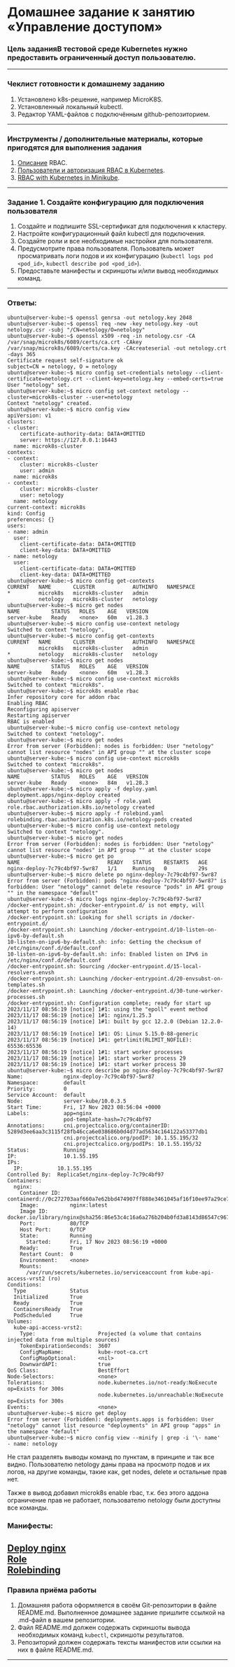 # Домашнее задание к занятию «Управление доступом»

### Цель заданияВ тестовой среде Kubernetes нужно предоставить ограниченный доступ пользователю.

------

### Чеклист готовности к домашнему заданию
1. Установлено k8s-решение, например MicroK8S.    
2. Установленный локальный kubectl.    
3. Редактор YAML-файлов с подключённым github-репозиторием.    

------

### Инструменты / дополнительные материалы, которые пригодятся для выполнения задания
1. [Описание](https://kubernetes.io/docs/reference/access-authn-authz/rbac/) RBAC.    
2. [Пользователи и авторизация RBAC в Kubernetes](https://habr.com/ru/company/flant/blog/470503/).    
3. [RBAC with Kubernetes in Minikube](https://medium.com/@HoussemDellai/rbac-with-kubernetes-in-minikube-4deed658ea7b).    

------

### Задание 1. Создайте конфигурацию для подключения пользователя
1. Создайте и подпишите SSL-сертификат для подключения к кластеру.     
2. Настройте конфигурационный файл kubectl для подключения.     
3. Создайте роли и все необходимые настройки для пользователя.     
4. Предусмотрите права пользователя. Пользователь может просматривать логи подов и их конфигурацию (`kubectl logs pod <pod_id>`, `kubectl describe pod <pod_id>`).    
5. Предоставьте манифесты и скриншоты и/или вывод необходимых команд.     

------

### Ответы:

```
ubuntu@server-kube:~$ openssl genrsa -out netology.key 2048
ubuntu@server-kube:~$ openssl req -new -key netology.key -out netology.csr -subj "/CN=netology/O=netology"
ubuntu@server-kube:~$ openssl x509 -req -in netology.csr -CA /var/snap/microk8s/6089/certs/ca.crt -CAkey /var/snap/microk8s/6089/certs/ca.key -CAcreateserial -out netology.crt -days 365
Certificate request self-signature ok
subject=CN = netology, O = netology
ubuntu@server-kube:~$ micro config set-credentials netology --client-certificate=netology.crt --client-key=netology.key --embed-certs=true
User "netology" set.
ubuntu@server-kube:~$ micro config set-context netology --cluster=microk8s-cluster --user=netology
Context "netology" created.
ubuntu@server-kube:~$ micro config view
apiVersion: v1
clusters:
- cluster:
    certificate-authority-data: DATA+OMITTED
    server: https://127.0.0.1:16443
  name: microk8s-cluster
contexts:
- context:
    cluster: microk8s-cluster
    user: admin
  name: microk8s
- context:
    cluster: microk8s-cluster
    user: netology
  name: netology
current-context: microk8s
kind: Config
preferences: {}
users:
- name: admin
  user:
    client-certificate-data: DATA+OMITTED
    client-key-data: DATA+OMITTED
- name: netology
  user:
    client-certificate-data: DATA+OMITTED
    client-key-data: DATA+OMITTED
ubuntu@server-kube:~$ micro config get-contexts
CURRENT   NAME       CLUSTER            AUTHINFO   NAMESPACE
*         microk8s   microk8s-cluster   admin
          netology   microk8s-cluster   netology
ubuntu@server-kube:~$ micro get nodes
NAME          STATUS   ROLES    AGE   VERSION
server-kube   Ready    <none>   60m   v1.28.3
ubuntu@server-kube:~$ micro config use-context netology
Switched to context "netology".
ubuntu@server-kube:~$ micro config get-contexts
CURRENT   NAME       CLUSTER            AUTHINFO   NAMESPACE
          microk8s   microk8s-cluster   admin
*         netology   microk8s-cluster   netology
ubuntu@server-kube:~$ micro get nodes
NAME          STATUS   ROLES    AGE   VERSION
server-kube   Ready    <none>   60m   v1.28.3
ubuntu@server-kube:~$ micro config use-context microk8s
Switched to context "microk8s".
ubuntu@server-kube:~$ microk8s enable rbac
Infer repository core for addon rbac
Enabling RBAC
Reconfiguring apiserver
Restarting apiserver
RBAC is enabled
ubuntu@server-kube:~$ micro config use-context netology
Switched to context "netology".
ubuntu@server-kube:~$ micro get nodes
Error from server (Forbidden): nodes is forbidden: User "netology" cannot list resource "nodes" in API group "" at the cluster scope
ubuntu@server-kube:~$ micro config use-context microk8s
Switched to context "microk8s".
ubuntu@server-kube:~$ micro get nodes
NAME          STATUS   ROLES    AGE   VERSION
server-kube   Ready    <none>   84m   v1.28.3
ubuntu@server-kube:~$ micro apply -f deploy.yaml
deployment.apps/nginx-deploy created
ubuntu@server-kube:~$ micro apply -f role.yaml
role.rbac.authorization.k8s.io/netology created
ubuntu@server-kube:~$ micro apply -f rolebind.yaml
rolebinding.rbac.authorization.k8s.io/netology-pods created
ubuntu@server-kube:~$ micro config use-context netology
Switched to context "netology".
ubuntu@server-kube:~$ micro get nodes
Error from server (Forbidden): nodes is forbidden: User "netology" cannot list resource "nodes" in API group "" at the cluster scope
ubuntu@server-kube:~$ micro get po
NAME                            READY   STATUS    RESTARTS   AGE
nginx-deploy-7c79c4bf97-5wr87   1/1     Running   0          29s
ubuntu@server-kube:~$ micro delete po nginx-deploy-7c79c4bf97-5wr87
Error from server (Forbidden): pods "nginx-deploy-7c79c4bf97-5wr87" is forbidden: User "netology" cannot delete resource "pods" in API group "" in the namespace "default"
ubuntu@server-kube:~$ micro logs nginx-deploy-7c79c4bf97-5wr87
/docker-entrypoint.sh: /docker-entrypoint.d/ is not empty, will attempt to perform configuration
/docker-entrypoint.sh: Looking for shell scripts in /docker-entrypoint.d/
/docker-entrypoint.sh: Launching /docker-entrypoint.d/10-listen-on-ipv6-by-default.sh
10-listen-on-ipv6-by-default.sh: info: Getting the checksum of /etc/nginx/conf.d/default.conf
10-listen-on-ipv6-by-default.sh: info: Enabled listen on IPv6 in /etc/nginx/conf.d/default.conf
/docker-entrypoint.sh: Sourcing /docker-entrypoint.d/15-local-resolvers.envsh
/docker-entrypoint.sh: Launching /docker-entrypoint.d/20-envsubst-on-templates.sh
/docker-entrypoint.sh: Launching /docker-entrypoint.d/30-tune-worker-processes.sh
/docker-entrypoint.sh: Configuration complete; ready for start up
2023/11/17 08:56:19 [notice] 1#1: using the "epoll" event method
2023/11/17 08:56:19 [notice] 1#1: nginx/1.25.3
2023/11/17 08:56:19 [notice] 1#1: built by gcc 12.2.0 (Debian 12.2.0-14)
2023/11/17 08:56:19 [notice] 1#1: OS: Linux 5.15.0-88-generic
2023/11/17 08:56:19 [notice] 1#1: getrlimit(RLIMIT_NOFILE): 65536:65536
2023/11/17 08:56:19 [notice] 1#1: start worker processes
2023/11/17 08:56:19 [notice] 1#1: start worker process 29
2023/11/17 08:56:19 [notice] 1#1: start worker process 30
ubuntu@server-kube:~$ micro describe po nginx-deploy-7c79c4bf97-5wr87
Name:             nginx-deploy-7c79c4bf97-5wr87
Namespace:        default
Priority:         0
Service Account:  default
Node:             server-kube/10.0.3.5
Start Time:       Fri, 17 Nov 2023 08:56:04 +0000
Labels:           app=nginx
                  pod-template-hash=7c79c4bf97
Annotations:      cni.projectcalico.org/containerID: 5289d3ee6aa3c3115f28fb46cca6e038686b0d4d77ad5634c164122a53377db1
                  cni.projectcalico.org/podIP: 10.1.55.195/32
                  cni.projectcalico.org/podIPs: 10.1.55.195/32
Status:           Running
IP:               10.1.55.195
IPs:
  IP:           10.1.55.195
Controlled By:  ReplicaSet/nginx-deploy-7c79c4bf97
Containers:
  nginx:
    Container ID:   containerd://0c272703aaf660a7e62bbd474907ff888e3461045af16f10ee97a29ce7e87f0a
    Image:          nginx:latest
    Image ID:       docker.io/library/nginx@sha256:86e53c4c16a6a276b204b0fd3a8143d86547c967dc8258b3d47c3a21bb68d3c6
    Port:           80/TCP
    Host Port:      0/TCP
    State:          Running
      Started:      Fri, 17 Nov 2023 08:56:19 +0000
    Ready:          True
    Restart Count:  0
    Environment:    <none>
    Mounts:
      /var/run/secrets/kubernetes.io/serviceaccount from kube-api-access-vrst2 (ro)
Conditions:
  Type              Status
  Initialized       True
  Ready             True
  ContainersReady   True
  PodScheduled      True
Volumes:
  kube-api-access-vrst2:
    Type:                    Projected (a volume that contains injected data from multiple sources)
    TokenExpirationSeconds:  3607
    ConfigMapName:           kube-root-ca.crt
    ConfigMapOptional:       <nil>
    DownwardAPI:             true
QoS Class:                   BestEffort
Node-Selectors:              <none>
Tolerations:                 node.kubernetes.io/not-ready:NoExecute op=Exists for 300s
                             node.kubernetes.io/unreachable:NoExecute op=Exists for 300s
Events:                      <none>
ubuntu@server-kube:~$ micro get deploy
Error from server (Forbidden): deployments.apps is forbidden: User "netology" cannot list resource "deployments" in API group "apps" in the namespace "default"
ubuntu@server-kube:~$ micro config view --minify | grep -i '\- name'
- name: netology

```
Не стал разделять выводы команд по пунктам, в принципе и так все видно. Пользователю netology даны права на просмотр подов и их логов, на другие команды, такие как, get nodes, delete и остальные прав нет.    

Также в вывод добавил microk8s enable rbac, т.к. без этого аддона ограничение прав не работает, пользователю netology были доступны все команды.    

### Манифесты:

[Deploy nginx](https://github.com/bonanzza-web/kuber-homeworks2.4/blob/main/files/deploy.yaml)     
[Role](https://github.com/bonanzza-web/kuber-homeworks2.4/blob/main/files/role.yaml)     
[Rolebinding](https://github.com/bonanzza-web/kuber-homeworks2.4/blob/main/files/rolebind.yaml)     
------

### Правила приёма работы

1. Домашняя работа оформляется в своём Git-репозитории в файле README.md. Выполненное домашнее задание пришлите ссылкой на .md-файл в вашем репозитории.    
2. Файл README.md должен содержать скриншоты вывода необходимых команд `kubectl`, скриншоты результатов.     
3. Репозиторий должен содержать тексты манифестов или ссылки на них в файле README.md.    

------